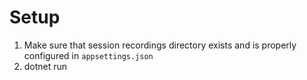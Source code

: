 # Setup

1. Make sure that session recordings directory exists and is properly configured in `appsettings.json`
1. dotnet run